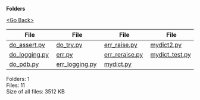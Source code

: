 **Folders**

[&lt;Go Back&gt;](../right.html)

<table><thead><tr class="header"><th><strong>File</strong></th><th><strong>File</strong></th><th><strong>File</strong></th><th><strong>File</strong></th></tr></thead><tbody><tr class="odd"><td><a href="do_assert.py">do_assert.py</a> </td><td><a href="do_try.py">do_try.py</a> </td><td><a href="err_raise.py">err_raise.py</a> </td><td><a href="mydict2.py">mydict2.py</a> </td></tr><tr class="even"><td><a href="do_logging.py">do_logging.py</a> </td><td><a href="err.py">err.py</a> </td><td><a href="err_reraise.py">err_reraise.py</a> </td><td><a href="mydict_test.py">mydict_test.py</a> </td></tr><tr class="odd"><td><a href="do_pdb.py">do_pdb.py</a> </td><td><a href="err_logging.py">err_logging.py</a> </td><td><a href="mydict.py">mydict.py</a> </td><td></td></tr></tbody></table>

Folders: 1  
Files: 11  
Size of all files: 3512 KB
